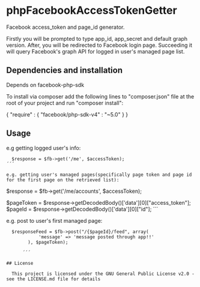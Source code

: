 # phpFacebookAccessTokenGetter
Facebook access_token and page_id generator.
  
  Firstly you will be prompted to type app_id, app_secret and default graph version. After, you will be redirected to Facebook login page. Succeeding it will query Facebook's graph API for logged in user's managed page list.  

## Dependencies and installation
  Depends on facebook-php-sdk

  To install via composer add the following lines to "composer.json" file at the root of your project and run "composer install":

  {
    "require" : {
      "facebook/php-sdk-v4" : "~5.0"
    }
  }

## Usage

e.g getting logged user's info:

```
  $response = $fb->get('/me', $accessToken); 
´´´

e.g. getting user's managed pages(specifically page token and page id for the first page on the retrieved list):

```
  $response = $fb->get('/me/accounts', $accessToken);
  
  $pageToken = $response->getDecodedBody()['data'][0]["access_token"];  
  $pageId = $response->getDecodedBody()['data'][0]["id"];
´´´

e.g. post to user's first managed page:

```
  $responseFeed = $fb->post("/{$pageId}/feed", array(
            'message' => 'message posted through app!!'
        ), $pageToken);
      
      ´´´

## License

  This project is licensed under the GNU General Public License v2.0 - see the LICENSE.md file for details



